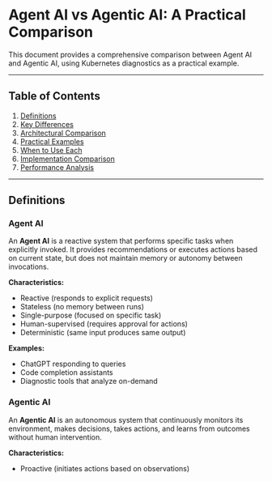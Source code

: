# Agent AI vs Agentic AI: A Practical Comparison

This document provides a comprehensive comparison between Agent AI and Agentic AI, using Kubernetes diagnostics as a practical example.

---

## Table of Contents

1. [Definitions](#definitions)
2. [Key Differences](#key-differences)
3. [Architectural Comparison](#architectural-comparison)
4. [Practical Examples](#practical-examples)
5. [When to Use Each](#when-to-use-each)
6. [Implementation Comparison](#implementation-comparison)
7. [Performance Analysis](#performance-analysis)

---

## Definitions

### Agent AI

An **Agent AI** is a reactive system that performs specific tasks when explicitly invoked. It provides recommendations or executes actions based on current state, but does not maintain memory or autonomy between invocations.

**Characteristics:**
- Reactive (responds to explicit requests)
- Stateless (no memory between runs)
- Single-purpose (focused on specific task)
- Human-supervised (requires approval for actions)
- Deterministic (same input produces same output)

**Examples:**
- ChatGPT responding to queries
- Code completion assistants
- Diagnostic tools that analyze on-demand

### Agentic AI

An **Agentic AI** is an autonomous system that continuously monitors its environment, makes decisions, takes actions, and learns from outcomes without human intervention.

**Characteristics:**
- Proactive (initiates actions based on observations)